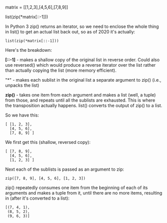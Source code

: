 
matrix = [[1,2,3],[4,5,6],[7,8,9]]

list(zip(*matrix[::-1]))


In Python 3 zip() returns an iterator, so we need to enclose the whole thing in list() to get an actual list back out, so as of 2020 it's actually:

```
list(zip(*matrix[::-1]))
```

Here's the breakdown:

**[::-1]** - makes a shallow copy of the original list in reverse order. Could also use reversed() which would produce a reverse iterator over the list rather than actually copying the list (more memory efficient).

"*" - makes each sublist in the original list a separate argument to zip() (i.e., unpacks the list)

**zip()** - takes one item from each argument and makes a list (well, a tuple) from those, and repeats until all the sublists are exhausted. This is where the transposition actually happens.
list() converts the output of zip() to a list.

So we have this:
```
[ [1, 2, 3],
  [4, 5, 6],
  [7, 8, 9] ]
```
We first get this (shallow, reversed copy):

```
[ [7, 8, 9],
  [4, 5, 6],
  [1, 2, 3] ]
```
Next each of the sublists is passed as an argument to zip:

```
zip([7, 8, 9], [4, 5, 6], [1, 2, 3])
```

zip() repeatedly consumes one item from the beginning of each of its arguments and makes a tuple from it, until there are no more items, resulting in (after it's converted to a list):

```
[(7, 4, 1), 
 (8, 5, 2), 
 (9, 6, 3)]
```